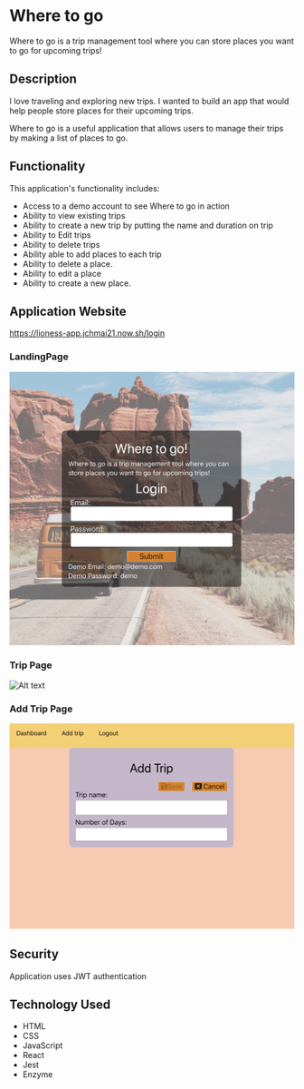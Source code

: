 # Where to go
Where to go is a trip management tool where you can store places you want to go for upcoming trips!

## Description
I love traveling and exploring new trips.  I wanted to build an app that would help people store places for their upcoming trips.

Where to go is a useful application that allows users to manage their trips by making a list of places to go.  

## Functionality
This application's functionality includes:
* Access to a demo account to see Where to go in action
* Ability to view existing trips 
* Ability to create a new trip by putting the name and duration on trip
* Ability to Edit trips 
* Ability to delete trips
* Ability able to add places to each trip
* Ability to delete a place. 
* Ability to edit a place
* Ability to create a new place. 


## Application Website
https://lioness-app.jchmai21.now.sh/login

### LandingPage 
![Alt text](Readme.Screenshots/landingpage.png?raw=true "Lioness-LandingPage")

### Trip Page
![Alt text](Readme.Screenshots/trippage.jpg?raw=true "Lioness Project Page")

### Add Trip Page
![Alt text](Readme.Screenshots/Addtrippage.png?raw=true "Lioness Project Page")





## Security
Application uses JWT authentication

## Technology Used
* HTML
* CSS
* JavaScript
* React
* Jest
* Enzyme
